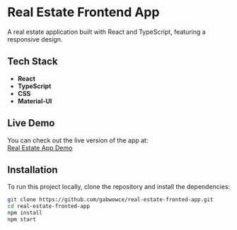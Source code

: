 
# Real Estate Frontend App

A real estate application built with React and TypeScript, featuring a responsive design.

## Tech Stack
- **React**
- **TypeScript**
- **CSS**
- **Material-UI**

## Live Demo

You can check out the live version of the app at:  
[Real Estate App Demo](https://gabwowce.github.io/real-estate-fronted-app/)

## Installation

To run this project locally, clone the repository and install the dependencies:

```bash
git clone https://github.com/gabwowce/real-estate-fronted-app.git
cd real-estate-fronted-app
npm install
npm start
